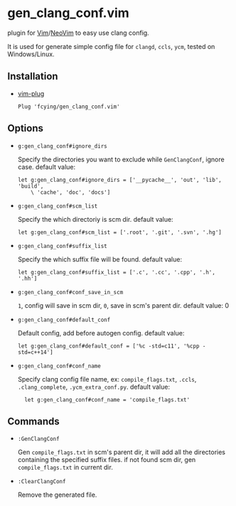 # gen_clang_conf.vim

plugin for [Vim](https://github.com/vim/vim)/[NeoVim](https://github.com/neovim/neovim) to easy use clang config.</br>

It is used for generate simple config file for `clangd`, `ccls`, `ycm`, tested on Windows/Linux. </br>

## Installation
* [vim-plug](https://github.com/junegunn/vim-plug)

    `Plug 'fcying/gen_clang_conf.vim'`

## Options
* `g:gen_clang_conf#ignore_dirs`

    Specify the directories you want to exclude while `GenClangConf`, ignore case.
    default value:
    ```vim
    let g:gen_clang_conf#ignore_dirs = ['__pycache__', 'out', 'lib', 'build',
        \ 'cache', 'doc', 'docs']
    ```


* `g:gen_clang_conf#scm_list`

    Specify the which directoriy is scm dir.
    default value:
    ```vim
    let g:gen_clang_conf#scm_list = ['.root', '.git', '.svn', '.hg']
    ```


* `g:gen_clang_conf#suffix_list`

    Specify the which suffix file will be found.
    default value:
    ```vim
    let g:gen_clang_conf#suffix_list = ['.c', '.cc', '.cpp', '.h', '.hh']
    ```


* `g:gen_clang_conf#conf_save_in_scm`

    `1`, config will save in scm dir, `0`, save in scm's parent dir.
    default value: 0


* `g:gen_clang_conf#default_conf`

    Default config, add before autogen config.
    default value:
    ```vim
    let g:gen_clang_conf#default_conf = ['%c -std=c11', '%cpp -std=c++14']
    ```


* `g:gen_clang_conf#conf_name`

    Specify clang config file name, ex: `compile_flags.txt`, `.ccls`, `.clang_complete`, `.ycm_extra_conf.py`.
    default value: 
    ```vim
      let g:gen_clang_conf#conf_name = 'compile_flags.txt'
    ```


## Commands
* `:GenClangConf`

    Gen `compile_flags.txt` in scm's parent dir, it will add all the directories
    containing the specified suffix files.
    if not found scm dir, gen `compile_flags.txt` in current dir.

* `:ClearClangConf`

    Remove the generated file.
